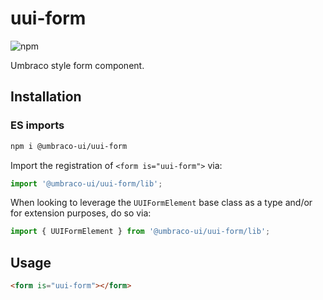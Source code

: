 # uui-form

![npm](https://img.shields.io/npm/v/@umbraco-ui/uui-form?logoColor=%231B264F)

Umbraco style form component.

## Installation

### ES imports

```zsh
npm i @umbraco-ui/uui-form
```

Import the registration of `<form is="uui-form">` via:

```javascript
import '@umbraco-ui/uui-form/lib';
```

When looking to leverage the `UUIFormElement` base class as a type and/or for extension purposes, do so via:

```javascript
import { UUIFormElement } from '@umbraco-ui/uui-form/lib';
```

## Usage

```html
<form is="uui-form"></form>
```

